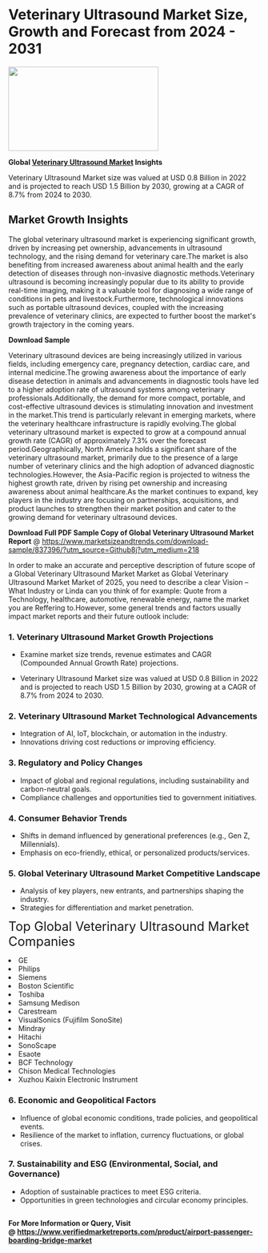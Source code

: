 <H1>Veterinary Ultrasound Market Size, Growth and Forecast from 2024 - 2031</H1><img class="aligncenter size-medium wp-image-584254" src="https://thirdeyenews.in/wp-content/uploads/2024/09/Global-Market-Research-300x168.jpeg" alt="" width="300" height="168" /><p><strong>Global&nbsp;<a href="https://www.marketsizeandtrends.com/download-sample/837396/?utm_source=Github8j?utm_medium=218">Veterinary Ultrasound Market</a> Insights</strong></p><p>Veterinary Ultrasound Market size was valued at USD 0.8 Billion in 2022 and is projected to reach USD 1.5 Billion by 2030, growing at a CAGR of 8.7% from 2024 to 2030.</p><p><h2>Market Growth Insights</h2> <p>The global veterinary ultrasound market is experiencing significant growth, driven by increasing pet ownership, advancements in ultrasound technology, and the rising demand for veterinary care.The market is also benefiting from increased awareness about animal health and the early detection of diseases through non-invasive diagnostic methods.Veterinary ultrasound is becoming increasingly popular due to its ability to provide real-time imaging, making it a valuable tool for diagnosing a wide range of conditions in pets and livestock.Furthermore, technological innovations such as portable ultrasound devices, coupled with the increasing prevalence of veterinary clinics, are expected to further boost the market's growth trajectory in the coming years.</p> <p><strong>Download Sample</strong></p> <p>Veterinary ultrasound devices are being increasingly utilized in various fields, including emergency care, pregnancy detection, cardiac care, and internal medicine.The growing awareness about the importance of early disease detection in animals and advancements in diagnostic tools have led to a higher adoption rate of ultrasound systems among veterinary professionals.Additionally, the demand for more compact, portable, and cost-effective ultrasound devices is stimulating innovation and investment in the market.This trend is particularly relevant in emerging markets, where the veterinary healthcare infrastructure is rapidly evolving.The global veterinary ultrasound market is expected to grow at a compound annual growth rate (CAGR) of approximately 7.3% over the forecast period.Geographically, North America holds a significant share of the veterinary ultrasound market, primarily due to the presence of a large number of veterinary clinics and the high adoption of advanced diagnostic technologies.However, the Asia-Pacific region is projected to witness the highest growth rate, driven by rising pet ownership and increasing awareness about animal healthcare.As the market continues to expand, key players in the industry are focusing on partnerships, acquisitions, and product launches to strengthen their market position and cater to the growing demand for veterinary ultrasound devices.<p><span class=""><strong>Download Full PDF Sample Copy of Global Veterinary Ultrasound Market Report</strong> @ <a href="https://www.marketsizeandtrends.com/download-sample/837396/?utm_source=Github8j?utm_medium=218" target="_blank">https://www.marketsizeandtrends.com/download-sample/837396/?utm_source=Github8j?utm_medium=218</a></span></p><p>In order to make an accurate and perceptive description of future scope of a Global&nbsp;Veterinary Ultrasound Market Market as Global&nbsp;Veterinary Ultrasound Market Market of 2025, you need to describe a clear Vision &ndash; What Industry or Linda can you think of for example: Quote from a Technology, healthcare, automotive, renewable energy, name the market you are Reffering to.However, some general trends and factors usually impact market reports and their future outlook include:</p><h3>1.&nbsp;<strong>Veterinary Ultrasound Market Growth Projections</strong></h3><ul><li>Examine market size trends, revenue estimates and CAGR (Compounded Annual Growth Rate) projections.</li><li><p>Veterinary Ultrasound Market size was valued at USD 0.8 Billion in 2022 and is projected to reach USD 1.5 Billion by 2030, growing at a CAGR of 8.7% from 2024 to 2030.</p></li></ul><h3>2.&nbsp;<strong>Veterinary Ultrasound Market Technological Advancements</strong></h3><ul><li>Integration of AI, IoT, blockchain, or automation in the industry.</li><li>Innovations driving cost reductions or improving efficiency.</li></ul><h3>3.&nbsp;<strong>Regulatory and Policy Changes</strong></h3><ul><li>Impact of global and regional regulations, including sustainability and carbon-neutral goals.</li><li>Compliance challenges and opportunities tied to government initiatives.</li></ul><h3>4.&nbsp;<strong>Consumer Behavior Trends</strong></h3><ul><li>Shifts in demand influenced by generational preferences (e.g., Gen Z, Millennials).</li><li>Emphasis on eco-friendly, ethical, or personalized products/services.</li></ul><h3>5.&nbsp;<strong>Global Veterinary Ultrasound Market Competitive Landscape</strong></h3><ul><li>Analysis of key players, new entrants, and partnerships shaping the industry.</li><li>Strategies for differentiation and market penetration.</li></ul><p data-pm-slice="1 1 []"><span style="color: inherit; font-family: inherit; font-size: 25px;">Top Global Veterinary Ultrasound Market Companies</span></p><div class="" data-test-id=""><p><li>GE</li><li> Philips</li><li> Siemens</li><li> Boston Scientific</li><li> Toshiba</li><li> Samsung Medison</li><li> Carestream</li><li> VisualSonics (Fujifilm SonoSite)</li><li> Mindray</li><li> Hitachi</li><li> SonoScape</li><li> Esaote</li><li> BCF Technology</li><li> Chison Medical Technologies</li><li> Xuzhou Kaixin Electronic Instrument</li></p></div><h3>6.&nbsp;<strong>Economic and Geopolitical Factors</strong></h3><ul><li>Influence of global economic conditions, trade policies, and geopolitical events.</li><li>Resilience of the market to inflation, currency fluctuations, or global crises.</li></ul><h3>7.&nbsp;<strong>Sustainability and ESG (Environmental, Social, and Governance)</strong></h3><ul><li>Adoption of sustainable practices to meet ESG criteria.</li><li>Opportunities in green technologies and circular economy principles.</li></ul><h2><strong style="font-size: 14px;">For More Information or Query, Visit @&nbsp;</strong><a style="background-color: #ffffff; font-size: 14px;" href="https://www.marketsizeandtrends.com/report/veterinary-ultrasound-market/" target="_blank">https://www.verifiedmarketreports.com/product/airport-passenger-boarding-bridge-market</a></h2>